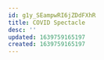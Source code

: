 ```yaml
---
id: g1y_SEampwRI6jZDdFXhR
title: COVID Spectacle
desc: ''
updated: 1639759165197
created: 1639759165197
---
```


